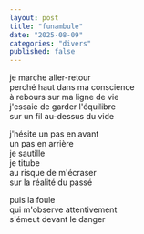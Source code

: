 ```yaml
---
layout: post
title: "funambule"
date: "2025-08-09"
categories: "divers"
published: false
---
```


je marche aller-retour  
perché haut dans ma conscience    
à rebours sur ma ligne de vie  
j'essaie de garder l'équilibre  
sur un fil au-dessus du vide  

j'hésite un pas en avant  
un pas en arrière  
je sautille  
je titube  
au risque de m'écraser  
sur la réalité du passé  

puis la foule  
qui m'observe attentivement  
s'émeut devant le danger  
